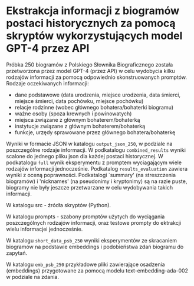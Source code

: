 # Ekstrakcja informacji z biogramów postaci historycznych za pomocą skryptów wykorzystujących model GPT-4 przez API

Próbka 250 biogramów z Polskiego Słownika Biograficznego została przetworzona przez model GPT-4 (przez API) w celu wydobycia kilku rodzajów informacji za pomocą odpowiednio skonstruowanych promptów. Rodzaje oczekiwanych informacji:
- dane podstawowe (data urodzenia, miejsce urodzenia, data śmierci, miejsce śmierci, data pochówku, miejsce pochówku)
- relacje rodzinne (wobec głównego bohatera/bohaterki biogramu)
- ważne osoby (spoza krewnych i powinowatych)
- miejsca związane z głównym bohaterem/bohaterką
- instytucje związane z głównym bohaterem/bohaterką
- funkcje, urzędy sprawowane przez głównego bohatera/bohaterkę

Wyniki w formacie JSON w katalogu `output_json_250`, w podziale na poszczególne rodzaje informacji. W podkatalogu `combined_results` wyniki scalone do jednego pliku json dla każdej postaci historycznej. W podkatalogu `full` wynik eksperymentu z promptem wyciagającym wiele rodzajów informacji jednocześnie. Podkatalog `results_evaluation` zawiera wyniki z oceną poprawności. Podkatalogi `summary' (na streszczenia biogramów) i 'nicknames' (na pseudonimy i kryptonimy) są na razie puste, biogramy nie były jeszcze przetwarzane w celu wydobywania takich informacji.

W katalogu src - źródła skryptów (Python).

W katalogu prompts - szabony promptów użytych do wyciągania poszczególnych rodzajów informacji, oraz testowe prompty do ektrakcji wielu informacjei jednocześnie.

W katalogu `short_data_psb_250` wyniki eksperymentów ze skracaniem biogramów na podstawie embeddings i podobieństwa zdań biogramu do zapytań.

W katalogu `emb_psb_250` przykładowe pliki zawierające osadzenia (embeddings) przygotowane za pomocą modelu text-embedding-ada-002 w podziale na zdania.


